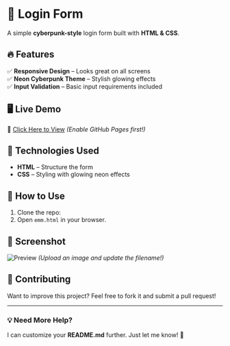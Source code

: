 # 🚀 Login Form

A simple **cyberpunk-style** login form built with **HTML & CSS**.

## 🔥 Features
✅ **Responsive Design** – Looks great on all screens  
✅ **Neon Cyberpunk Theme** – Stylish glowing effects  
✅ **Input Validation** – Basic input requirements included  

## 🖥️ Live Demo
🔗 [Click Here to View](https://liutad.github.io/login-form/emm.html) *(Enable GitHub Pages first!)*

## 📂 Technologies Used
- **HTML** – Structure the form  
- **CSS** – Styling with glowing neon effects  

## 🎯 How to Use
1. Clone the repo:  
2. Open `emm.html` in your browser.  

## 📌 Screenshot  
![Preview](screenshot.png) *(Upload an image and update the filename!)*  

## 🤝 Contributing  
Want to improve this project? Feel free to fork it and submit a pull request!  

---

### **💡 Need More Help?**
I can customize your **README.md** further. Just let me know! 🚀
